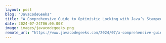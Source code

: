 ```yaml
---
layout: post
blog: "JavaCodeGeeks"
title: "A Comprehensive Guide to Optimistic Locking with Java’s StampedLock"
date: 2024-07-24T06:00:00Z
image: images/javacodegeeks.png
remote_url: "https://www.javacodegeeks.com/2024/07/a-comprehensive-guide-to-optimistic-locking-with-javas-stampedlock.html"
---
```

